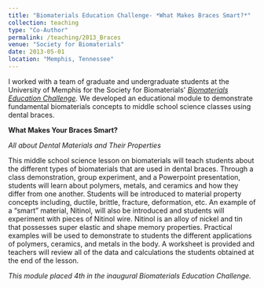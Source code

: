 ```yaml
---
title: "Biomaterials Education Challenge- *What Makes Braces Smart?*"
collection: teaching
type: "Co-Author"
permalink: /teaching/2013_Braces
venue: "Society for Biomaterials"
date: 2013-05-01
location: "Memphis, Tennessee"
---
```


I worked with a team of graduate and undergraduate students at the University of Memphis for the Society for Biomaterials' [*Biomaterials Education Challenge*](https://www.biomaterials.org/students/biomaterials-education-challenge). We developed an educational module to demonstrate fundamental biomaterials concepts to middle school science classes using dental braces.

**What Makes Your Braces Smart?**

*All about Dental Materials and Their Properties*

This middle school science lesson on biomaterials will teach students about the different types of biomaterials that are used in dental braces.  Through a class demonstration, group experiment, and a Powerpoint presentation, students will learn about polymers, metals, and ceramics and how they differ from one another.  Students will be introduced to material property concepts including, ductile, brittle, fracture, deformation, etc.  An example of a “smart” material, Nitinol, will also be introduced and students will experiment with pieces of Nitinol wire. Nitinol is an alloy of nickel and tin that possesses super elastic and shape memory properties.  Practical examples will be used to demonstrate to students the different applications of polymers, ceramics, and metals in the body.  A worksheet is provided and teachers will review all of the data and calculations the students obtained at the end of the lesson.

*This module placed 4th in the inaugural Biomaterials Education Challenge.*
